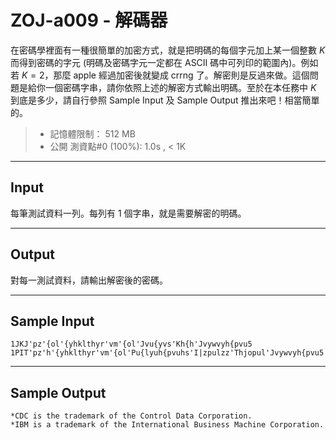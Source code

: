 # ZOJ-a009 - 解碼器

在密碼學裡面有一種很簡單的加密方式，就是把明碼的每個字元加上某一個整數 $K$ 而得到密碼的字元 (明碼及密碼字元一定都在 ASCII 碼中可列印的範圍內)。例如若 $K = 2$，那麼 apple 經過加密後就變成 crrng 了。解密則是反過來做。這個問題是給你一個密碼字串，請你依照上述的解密方式輸出明碼。至於在本任務中 $K$ 到底是多少，請自行參照 Sample Input 及 Sample Output 推出來吧！相當簡單的。

> * 記憶體限制： 512 MB
> * 公開 測資點#0 (100%): 1.0s , < 1K

---
## Input

每筆測試資料一列。每列有 $1$ 個字串，就是需要解密的明碼。

---
## Output

對每一測試資料，請輸出解密後的密碼。

---
## Sample Input

```
1JKJ'pz'{ol'{yhklthyr'vm'{ol'Jvu{yvs'Kh{h'Jvywvyh{pvu5
1PIT'pz'h'{yhklthyr'vm'{ol'Pu{lyuh{pvuhs'I|zpulzz'Thjopul'Jvywvyh{pvu5
```

---
## Sample Output

```
*CDC is the trademark of the Control Data Corporation.
*IBM is a trademark of the International Business Machine Corporation.
```